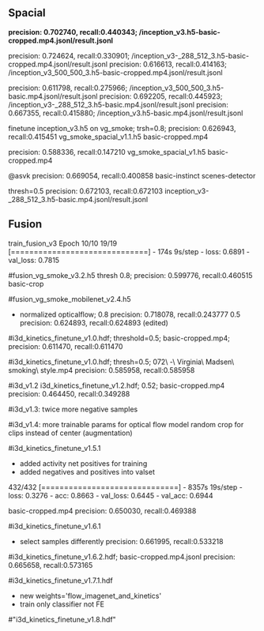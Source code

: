
## Spacial

**precision: 0.702740, recall:0.440343; /inception_v3.h5-basic-cropped.mp4.jsonl/result.jsonl**

precision: 0.724624, recall:0.330901; /inception_v3-_288_512_3.h5-basic-cropped.mp4.jsonl/result.jsonl
precision: 0.616613, recall:0.414163; /inception_v3_500_500_3.h5-basic-cropped.mp4.jsonl/result.jsonl

precision: 0.611798, recall:0.275966; /inception_v3_500_500_3.h5-basic.mp4.jsonl/result.jsonl
precision: 0.692205, recall:0.445923; /inception_v3-_288_512_3.h5-basic.mp4.jsonl/result.jsonl
precision: 0.667355, recall:0.415880; /inception_v3.h5-basic.mp4.jsonl/result.jsonl

finetune inception_v3.h5 on vg_smoke; trsh=0.8; 
precision:  0.626943, recall:0.415451 vg_smoke_spacial_v1.1.h5 basic-cropped.mp4

precision: 0.588336, recall:0.147210 vg_smoke_spacial_v1.h5 basic-cropped.mp4

@asvk
precision: 0.669054, recall:0.400858  basic-instinct scenes-detector

thresh=0.5
precision: 0.672103, recall:0.672103 inception_v3-_288_512_3.h5-basic.mp4.jsonl/result.jsonl

## Fusion

train_fusion_v3
Epoch 10/10
19/19 [==============================] - 174s 9s/step - loss: 0.6891 - val_loss: 0.7815


#fusion_vg_smoke_v3.2.h5
thresh 0.8;
precision: 0.599776, recall:0.460515 basic-crop 


#fusion_vg_smoke_mobilenet_v2.4.h5
- normalized opticalflow; 
0.8 precision: 0.718078, recall:0.243777 
0.5 precision: 0.624893, recall:0.624893 (edited)

#i3d_kinetics_finetune_v1.0.hdf; threshold=0.5; basic-cropped.mp4;
precision: 0.611470, recall:0.611470

#i3d_kinetics_finetune_v1.0.hdf; thresh=0.5; 072\ -\ Virginia\ Madsen\ smoking\ style.mp4
precision: 0.585958, recall:0.585958


#i3d_v1.2 
i3d_kinetics_finetune_v1.2.hdf; 0.52; basic-cropped.mp4
precision: 0.464450, recall:0.349288

#i3d_v1.3:
twice more negative samples

#i3d_v1.4:
more trainable params for optical flow model
random crop for clips instead of center (augmentation)

#i3d_kinetics_finetune_v1.5.1
- added activity net positives for training
- added negatives and positives into valset

432/432 [==============================] - 8357s 19s/step - loss: 0.3276 - acc: 0.8663 - val_loss: 0.6445 - val_acc: 0.6944

basic-cropped.mp4
precision: 0.650030, recall:0.469388

#i3d_kinetics_finetune_v1.6.1
- select samples differently
precision: 0.661995, recall:0.533218

#i3d_kinetics_finetune_v1.6.2.hdf; basic-cropped.mp4.jsonl
precision: 0.665658, recall:0.573165

#i3d_kinetics_finetune_v1.7.1.hdf
- new weights='flow_imagenet_and_kinetics'
- train only classifier not FE

#"i3d_kinetics_finetune_v1.8.hdf"

